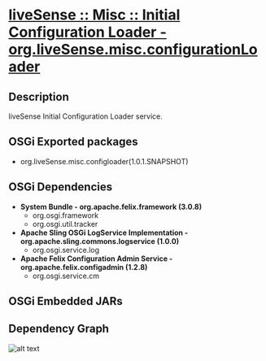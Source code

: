 # [liveSense :: Misc :: Initial Configuration Loader - org.liveSense.misc.configurationLoader](http://github.com/liveSense/org.liveSense.misc.configurationLoader)

## Description
liveSense Initial Configuration Loader service.

## OSGi Exported packages
* org.liveSense.misc.configloader(1.0.1.SNAPSHOT)

## OSGi Dependencies
* __System Bundle - org.apache.felix.framework (3.0.8)__
	* org.osgi.framework
	* org.osgi.util.tracker
* __Apache Sling OSGi LogService Implementation - org.apache.sling.commons.logservice (1.0.0)__
	* org.osgi.service.log
* __Apache Felix Configuration Admin Service - org.apache.felix.configadmin (1.2.8)__
	* org.osgi.service.cm

## OSGi Embedded JARs

## Dependency Graph
![alt text](http://raw.github.com.everydayimmirror.in/liveSense/org.liveSense.misc.configurationLoader/master/osgidependencies.svg "")